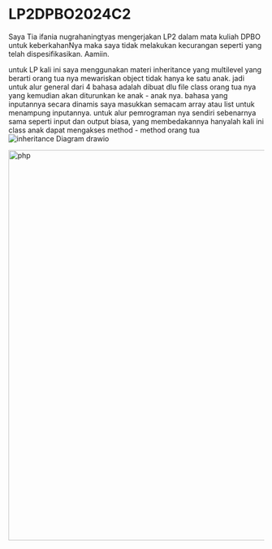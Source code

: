 # LP2DPBO2024C2

Saya Tia ifania nugrahaningtyas mengerjakan LP2 dalam mata kuliah DPBO untuk keberkahanNya maka saya tidak melakukan kecurangan seperti yang telah dispesifikasikan. Aamiin.

untuk LP kali ini saya menggunakan materi inheritance yang multilevel yang berarti orang tua nya mewariskan object tidak hanya ke satu anak. jadi untuk alur general dari 4 bahasa adalah dibuat dlu file class orang tua nya yang kemudian akan diturunkan ke anak - anak nya. bahasa yang inputannya secara dinamis saya masukkan semacam array atau list untuk menampung inputannya. untuk alur pemrograman nya sendiri sebenarnya sama seperti input dan output biasa, yang membedakannya hanyalah kali ini class anak dapat mengakses method - method orang tua
![inheritance Diagram drawio](https://github.com/tiaifania/LP2DPBO2024C2/assets/159092454/663f61a2-1f5d-4155-a099-c18d55f8c6e4)

<img width="769" alt="php" src="https://github.com/tiaifania/LP2DPBO2024C2/assets/159092454/cb59405f-f00e-49d8-ba4a-bc52448b2883">
